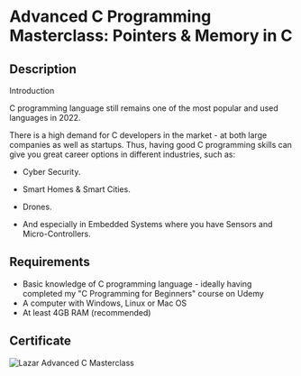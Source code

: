 # Advanced C Programming Masterclass: Pointers & Memory in C


## Description

Introduction

C programming language still remains one of the most popular and used languages in 2022.

There is a high demand for C developers in the market - at both large companies as well as startups. Thus, having good C programming skills can give you great career options in different industries, such as:

- Cyber Security.

- Smart Homes & Smart Cities.

- Drones.

- And especially in Embedded Systems where you have Sensors and Micro-Controllers.

## Requirements

- Basic knowledge of C programming language - ideally having completed my "C Programming for Beginners" course on Udemy
- A computer with Windows, Linux or Mac OS
- At least 4GB RAM (recommended)

## Certificate
![Lazar Advanced C Masterclass](https://github.com/LazarAngelovv/Datecs/assets/79146125/82368f4a-8d79-44bd-b929-f660055f7dc3)
